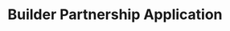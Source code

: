 ---
layout: "layouts/builderPartnership.njk"
title: "Builder Partnership Application"
description: "Apply for exclusive territory partnership with luxury client pipeline system"
landingPage: true
---